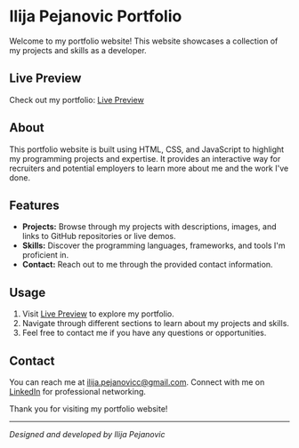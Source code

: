 # Ilija Pejanovic Portfolio

Welcome to my portfolio website! This website showcases a collection of my projects and skills as a developer.

## Live Preview

Check out my portfolio: [Live Preview](https://Iksich.github.io/my-portfolio/)

## About

This portfolio website is built using HTML, CSS, and JavaScript to highlight my programming projects and expertise. It provides an interactive way for recruiters and potential employers to learn more about me and the work I've done.

## Features

- **Projects:** Browse through my projects with descriptions, images, and links to GitHub repositories or live demos.
- **Skills:** Discover the programming languages, frameworks, and tools I'm proficient in.
- **Contact:** Reach out to me through the provided contact information.

## Usage

1. Visit [Live Preview](https://Iksich.github.io/my-portfolio/) to explore my portfolio.
2. Navigate through different sections to learn about my projects and skills.
3. Feel free to contact me if you have any questions or opportunities.

## Contact

You can reach me at [ilija.pejanovicc@gmail.com](mailto:ilija.pejanovicc@gmail.com). Connect with me on [LinkedIn](https://www.linkedin.com/in/ilija-pejanovic-4a3683243/) for professional networking.

Thank you for visiting my portfolio website!

---

_Designed and developed by Ilija Pejanovic_

